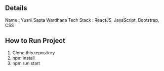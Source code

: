 
## Details
Name : Yusril Sapta Wardhana
Tech Stack : ReactJS, JavaScript, Bootstrap, CSS

## How to Run Project
1. Clone this repository
2. npm install
3. npm run start

